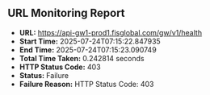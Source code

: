 ## URL Monitoring Report

- **URL:** https://api-gw1-prod1.fisglobal.com/gw/v1/health
- **Start Time:** 2025-07-24T07:15:22.847935
- **End Time:** 2025-07-24T07:15:23.090749
- **Total Time Taken:** 0.242814 seconds
- **HTTP Status Code:** 403
- **Status:** Failure
- **Failure Reason:** HTTP Status Code: 403
